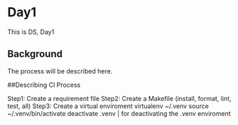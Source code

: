 # Day1

This is DS, Day1

## Background
The process will be described here.

##Describing CI Process

Step1: Create a requirement file
Step2: Create a Makefile (install, format, lint, test, all)
Step3: Create a virtual enviroment
        virtualenv ~/.venv
        source ~/.venv/bin/activate
        deactivate .venv | for deactivating the .venv enviroment


